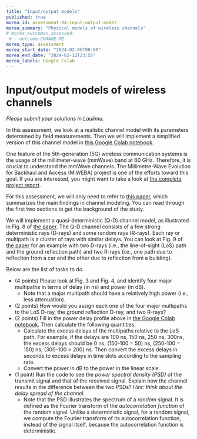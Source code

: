 ```yaml
---
title: "Input/output models"
published: true
morea_id: assessment-04-input-output-model
morea_summary: "Physical models of wireless channels"
# morea_outcomes_assessed:
 # - outcome-CHANGE-ME
morea_type: assessment
morea_start_date: "2024-02-06T00:00"
morea_end_date: "2024-02-12T23:55"
morea_labels: Google Colab
---
```


# Input/output models of wireless channels

*Please submit your solutions in Laulima.*

In this assessment, we look at a realistic channel model with its parameters determined by field measurements. Then we will implement a simplified version of this channel model in [this Google Colab notebook](https://colab.research.google.com/drive/1-Phfq-bfamIrVRMkTvJAtOFAIcUtPoEA?usp=sharing).

One feature of the 5th-generation (5G) wireless communication systems is the usage of the millimeter-wave (mmWave) band at 60 GHz. Therefore, it is crucial to understand the mmWave channels. The Millimetre-Wave Evolution for Backhaul and Access (MiWEBA) project is one of the efforts toward this goal. If you are interested, you might want to take a look at [the complete project report](https://citeseerx.ist.psu.edu/document?repid=rep1&type=pdf&doi=e41ca51b3a590d267f5d09661b790c9002d3abbc).

For this assessment, we will only need to refer to [this paper](https://jwcn-eurasipjournals.springeropen.com/articles/10.1186/s13638-016-0568-6), which summarizes the main findings in channel modeling. You can read through the first two sections to get the background of the study.

We will implement a quasi-deterministic (Q-D) channel model, as illustrated in Fig. 8 of [the paper](https://jwcn-eurasipjournals.springeropen.com/articles/10.1186/s13638-016-0568-6). The Q-D channel consists of a few strong deterministic rays (D-rays) and some random rays (R-rays). Each ray or multipath is a cluster of rays with similar delays. You can look at Fig. 9 of [the paper](https://jwcn-eurasipjournals.springeropen.com/articles/10.1186/s13638-016-0568-6) for an example with two D-rays (i.e., the line-of-sight (LoS) path and the ground reflection path) and two R-rays (i.e., one path due to reflection from a car and the other due to reflection from a building). 

Below are the list of tasks to do.
* (4 points) Please look at Fig. 3 and Fig. 4, and identify four major multipaths in terms of delay (in ns) and power (in dB).
  - Note that a major multipath should have a relatively high power (i.e., less attenuation).
* (2 points) How would you assign each one of the four major multipaths to the LoS D-ray, the ground reflection D-ray, and two R-rays?
* (2 points) Fill in the power delay profile above in [the Google Colab notebook](https://colab.research.google.com/drive/1-Phfq-bfamIrVRMkTvJAtOFAIcUtPoEA?usp=sharing). Then calculate the following quantities.
  - Calculate the excess delays of the multipaths relative to the LoS path. For example, if the delays are 100 ns, 150 ns, 250 ns, 300ns, the excess delays should be 0 ns, (150-100 = 50) ns, (250-100 = 150) ns, (300-100 = 200) ns. Then convert the excess delays in seconds to excess delays in time slots according to the sampling rate.
  - Convert the power in dB to the power in the linear scale.
* (1 point) Run the code to see the *power spectral density (PSD)* of the transmit signal and that of the received signal. Explain how the channel results in the difference between the two PSDs? *Hint: think about the delay spread of the channel.*
  - Note that the PSD illustrates the spectrum of a *random* signal. It is defined as the Fourier transform of the *autocorrelation function* of the random signal. Unlike a deterministic signal, for a random signal, we compute the Fourier transform of its autocorrelation function, instead of the signal itself, because the autocorrelation function is deterministic.

